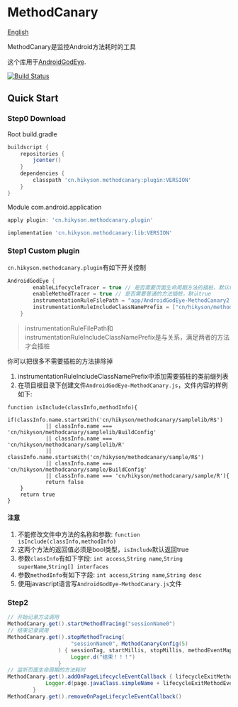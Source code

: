 # MethodCanary

[English](https://github.com/Kyson/MethodCanary/blob/master/README.md)

MethodCanary是监控Android方法耗时的工具

这个库用于[AndroidGodEye](https://github.com/Kyson/AndroidGodEye).

[![Build Status](https://travis-ci.org/Kyson/MethodCanary.svg?branch=master)](https://travis-ci.org/Kyson/MethodCanary)

## Quick Start

### Step0 Download

Root build.gradle

```groovy
buildscript {
    repositories {
        jcenter()
    }
    dependencies {
        classpath 'cn.hikyson.methodcanary:plugin:VERSION'
    }
}
```

Module com.android.application 

```groovy
apply plugin: 'cn.hikyson.methodcanary.plugin'

implementation 'cn.hikyson.methodcanary:lib:VERSION'
```

### Step1 Custom plugin

`cn.hikyson.methodcanary.plugin`有如下开关控制

```groovy
AndroidGodEye {
        enableLifecycleTracer = true // 是否需要页面生命周期方法的插桩，默认true
        enableMethodTracer = true // 是否需要普通的方法插桩，默认true
        instrumentationRuleFilePath = "app/AndroidGodEye-MethodCanary2.js" // 定制插桩逻辑的js文件路径，默认项目根目录AndroidGodEye-MethodCanary.js
        instrumentationRuleIncludeClassNamePrefix = ["cn/hikyson/methodcanary/sample"] // 定制插桩逻辑的类名前缀，默认null
    }
```

> instrumentationRuleFilePath和instrumentationRuleIncludeClassNamePrefix是与关系，满足两者的方法才会插桩

你可以把很多不需要插桩的方法排除掉

1. instrumentationRuleIncludeClassNamePrefix中添加需要插桩的类前缀列表
2. 在项目根目录下创建文件`AndroidGodEye-MethodCanary.js`，文件内容的样例如下:

```
function isInclude(classInfo,methodInfo){
    if(classInfo.name.startsWith('cn/hikyson/methodcanary/samplelib/R$')
            || classInfo.name === 'cn/hikyson/methodcanary/samplelib/BuildConfig'
            || classInfo.name === 'cn/hikyson/methodcanary/samplelib/R'
            || classInfo.name.startsWith('cn/hikyson/methodcanary/sample/R$')
            || classInfo.name === 'cn/hikyson/methodcanary/sample/BuildConfig'
            || classInfo.name === 'cn/hikyson/methodcanary/sample/R'){
            return false
    }
    return true
}
```

#### 注意

1. 不能修改文件中方法的名称和参数: `function isInclude(classInfo,methodInfo)`
2. 这两个方法的返回值必须是bool类型，`isInclude`默认返回true
3. 参数`classInfo`有如下字段: `int access`,`String name`,`String superName`,`String[] interfaces`
4. 参数`methodInfo`有如下字段: `int access`,`String name`,`String desc`
5. 使用javascript语言写`AndroidGodEye-MethodCanary.js`文件

### Step2

```java
// 开始记录方法调用
MethodCanary.get().startMethodTracing("sessionName0")
// 结束记录调用
MethodCanary.get().stopMethodTracing(
                    "sessionName0", MethodCanaryConfig(5)
                ) { sessionTag, startMillis, stopMillis, methodEventMap ->
                    Logger.d("结束！！！")
                }
// 监听页面生命周期的方法耗时
MethodCanary.get().addOnPageLifecycleEventCallback { lifecycleExitMethodEvent, page ->
            Logger.d(page.javaClass.simpleName + lifecycleExitMethodEvent)
        }
MethodCanary.get().removeOnPageLifecycleEventCallback()
```